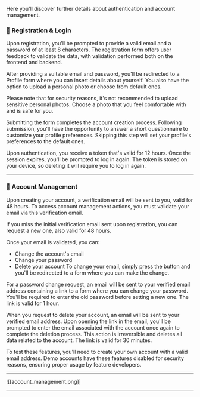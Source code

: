 Here you'll discover further details about authentication and account management.

### 🔑 Registration & Login
Upon registration, you'll be prompted to provide a valid email and a password of at least 8 characters. The registration form offers user feedback to validate the data, with validation performed both on the frontend and backend.

After providing a suitable email and password, you'll be redirected to a Profile form where you can insert details about yourself. You also have the option to upload a personal photo or choose from default ones.

Please note that for security reasons, it's not recommended to upload sensitive personal photos. Choose a photo that you feel comfortable with and is safe for you.

Submitting the form completes the account creation process. Following submission, you'll have the opportunity to answer a short questionnaire to customize your profile preferences. Skipping this step will set your profile's preferences to the default ones.

Upon authentication, you receive a token that's valid for 12 hours. Once the session expires, you'll be prompted to log in again. The token is stored on your device, so deleting it will require you to log in again.
___
### 🔐 Account Management 
Upon creating your account, a verification email will be sent to you, valid for 48 hours. To access account management actions, you must validate your email via this verification email.

If you miss the initial verification email sent upon registration, you can request a new one, also valid for 48 hours.

Once your email is validated, you can:
- Change the account's email
- Change your password
- Delete your account
To change your email, simply press the button and you'll be redirected to a form where you can make the change.

For a password change request, an email will be sent to your verified email address containing a link to a form where you can change your password. You'll be required to enter the old password before setting a new one. The link is valid for 1 hour.

When you request to delete your account, an email will be sent to your verified email address. Upon opening the link in the email, you'll be prompted to enter the email associated with the account once again to complete the deletion process. This action is irreversible and deletes all data related to the account. The link is valid for 30 minutes.

To test these features, you'll need to create your own account with a valid email address. Demo accounts have these features disabled for security reasons, ensuring proper usage by feature developers.
___
![[account_management.png]]
___
